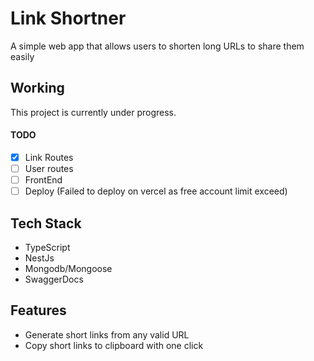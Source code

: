# Link Shortner

A simple web app that allows users to shorten long URLs to share them easily

## Working

This project is currently under progress.

#### TODO

- [x] Link Routes
- [ ] User routes
- [ ] FrontEnd
- [ ] Deploy (Failed to deploy on vercel as free account limit exceed)

## Tech Stack

- TypeScript
- NestJs
- Mongodb/Mongoose
- SwaggerDocs

## Features

- Generate short links from any valid URL
- Copy short links to clipboard with one click
